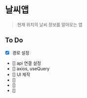 # 날씨앱

> 현재 위치의 날씨 정보를 알아오는 앱

## To Do

- [x] 경로 설정
- [] api 연결 설정
- [] axios, useQuery
- [] UI 제작
- []
- []
- []
